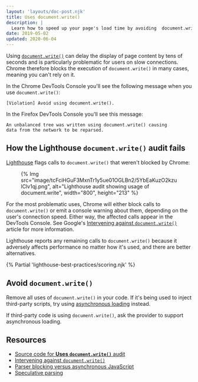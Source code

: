 ```yaml
---
layout: 'layouts/doc-post.njk'
title: Uses document.write()
description: |
  Learn how to speed up your page's load time by avoiding  document.write().
date: 2019-05-02
updated: 2020-06-04
---
```


Using [`document.write()`](https://developer.mozilla.org/docs/Web/API/Document/write)
can delay the display of page content by tens of seconds
and is particularly problematic for users on slow connections.
Chrome therefore blocks the execution of `document.write()` in many cases,
meaning you can't rely on it.

In the Chrome DevTools Console you'll see the following message when you use `document.write()`:

```text
[Violation] Avoid using document.write().
```

In the Firefox DevTools Console you'll see this message:

```text
An unbalanced tree was written using document.write() causing
data from the network to be reparsed.
```

## How the Lighthouse `document.write()` audit fails

[Lighthouse](/docs/lighthouse/overview/) flags
calls to `document.write()` that weren't blocked by Chrome:

<figure>
  {% Img src="image/tcFciHGuF3MxnTr1y5ue01OGLBn2/5YbEaKuzO2kzulClv1qj.png", alt="Lighthouse audit showing usage of document.write", width="800", height="213" %}
</figure>

For the most problematic uses,
Chrome will either block calls to `document.write()`
or emit a console warning about them, depending on the user's connection speed.
Either way, the affected calls appear in the DevTools Console.
See Google's [Intervening against `document.write()`](/blog/removing-document-write/)
article for more information.

Lighthouse reports any remaining calls to `document.write()`
because it adversely affects performance no matter how it's used,
and there are better alternatives.


{% Partial 'lighthouse-best-practices/scoring.njk' %}

## Avoid `document.write()`

Remove all uses of `document.write()` in your code. If it's being used
to inject third-party scripts, try using
[asynchronous loading](https://web.dev/critical-rendering-path-adding-interactivity-with-javascript/#parser_blocking_versus_asynchronous_javascript)
instead.

If third-party code is using `document.write()`,
ask the provider to support asynchronous loading.

## Resources

- [Source code for **Uses `document.write()`** audit](https://github.com/GoogleChrome/lighthouse/blob/master/lighthouse-core/audits/dobetterweb/no-document-write.js)
- [Intervening against `document.write()`](/blog/removing-document-write/)
- [Parser blocking versus asynchronous JavaScript](https://web.dev/critical-rendering-path-adding-interactivity-with-javascript/#parser_blocking_versus_asynchronous_javascript)
- [Speculative parsing](https://developer.mozilla.org/docs/Glossary/speculative_parsing)
